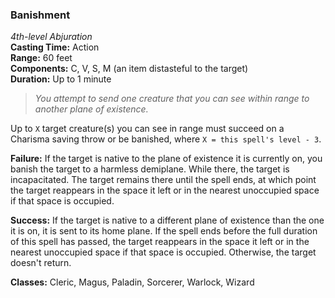 ### Banishment
*4th-level Abjuration*  
**Casting Time:** Action  
**Range:** 60 feet  
**Components:** C, V, S, M (an item distasteful to the target)  
**Duration:** Up to 1 minute  

> *You attempt to send one creature that you can see within range to another plane of existence.*

Up to `X` target creature(s) you can see in range must succeed on a Charisma saving throw or be banished, where `X = this spell's level - 3`.

**Failure:** If the target is native to the plane of existence it is currently on, you banish the target to a harmless demiplane. While there, the target is incapacitated. The target remains there until the spell ends, at which point the target reappears in the space it left or in the nearest unoccupied space if that space is occupied.

**Success:** If the target is native to a different plane of existence than the one it is on, it is sent to its home plane. If the spell ends before the full duration of this spell has passed, the target reappears in the space it left or in the nearest unoccupied space if that space is occupied. Otherwise, the target doesn't return.

**Classes:** Cleric, Magus, Paladin, Sorcerer, Warlock, Wizard